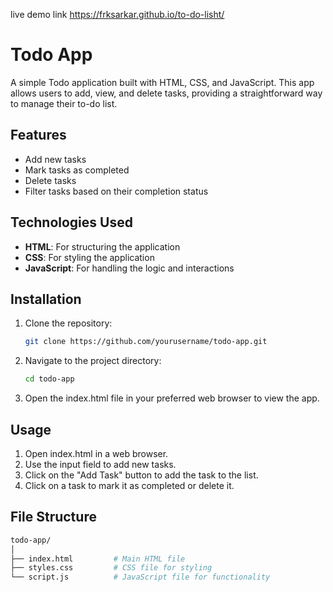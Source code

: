 live demo link
https://frksarkar.github.io/to-do-lisht/

# Todo App

A simple Todo application built with HTML, CSS, and JavaScript. This app allows users to add, view, and delete tasks, providing a straightforward way to manage their to-do list.

## Features

- Add new tasks
- Mark tasks as completed
- Delete tasks
- Filter tasks based on their completion status

## Technologies Used

- **HTML**: For structuring the application
- **CSS**: For styling the application
- **JavaScript**: For handling the logic and interactions

## Installation

1. Clone the repository:

   ```bash
   git clone https://github.com/yourusername/todo-app.git
   
2. Navigate to the project directory:

   ```bash
   cd todo-app

3. Open the index.html file in your preferred web browser to view the app.

## Usage

1. Open index.html in a web browser.
2. Use the input field to add new tasks.
3. Click on the "Add Task" button to add the task to the list.
4. Click on a task to mark it as completed or delete it.

## File Structure

   ```graphql
   todo-app/
   │
   ├── index.html         # Main HTML file
   ├── styles.css         # CSS file for styling
   └── script.js          # JavaScript file for functionality

